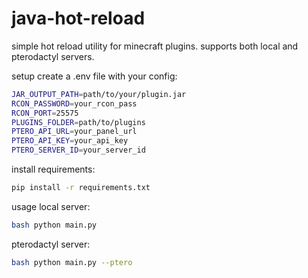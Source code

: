# java-hot-reload

simple hot reload utility for minecraft plugins. supports both local and pterodactyl servers.

setup
create a .env file with your config:

```bash
JAR_OUTPUT_PATH=path/to/your/plugin.jar
RCON_PASSWORD=your_rcon_pass
RCON_PORT=25575
PLUGINS_FOLDER=path/to/plugins
PTERO_API_URL=your_panel_url
PTERO_API_KEY=your_api_key
PTERO_SERVER_ID=your_server_id
```

install requirements:

```bash
pip install -r requirements.txt
```

usage
local server:

```bash
bash python main.py
```

pterodactyl server:

```bash
bash python main.py --ptero
```
